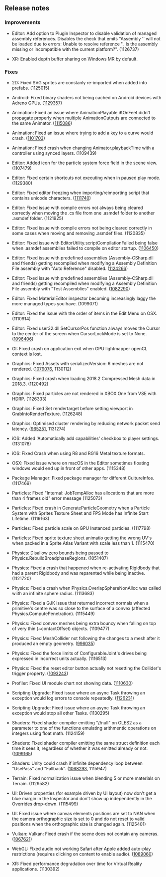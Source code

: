 ## Release notes

### Improvements

-   Editor: Add option to Plugin Inspector to disable validation of managed assembly references. Disables the check that emits \"Assembly \'\' will not be loaded due to errors: Unable to resolve reference \'\'. Is the assembly missing or incompatible with the current platform?\". (1126737)

-   XR: Enabled depth buffer sharing on Windows MR by default.

### Fixes

-   2D: Fixed SVG sprites are constanly re-imported when added into prefabs. (1125015)

-   Android: Fixed binary shaders not being cached on Android devices with Adreno GPUs. ([1129357](https://issuetracker.unity3d.com/issues/android-adreno-gles-binary-shaders-are-not-cached-on-adreno))

-   Animation: Fixed an issue where AnimationPlayable.iKOnFeet didn\'t propagate properly when multiple AnimationOutputs are connected to the same Animator. ([1115086](https://issuetracker.unity3d.com/issues/footik-not-properly-applied-when-using-animator-controller-plus-timeline))

-   Animation: Fixed an issue where trying to add a key to a curve would crash. ([1101703](https://issuetracker.unity3d.com/issues/tried-to-add-a-keypoint-on-an-animation-curve))

-   Animation: Fixed crash when changing Animator.playbackTime with a controller using synced layers. (1109439)

-   Editor: Added icon for the particle system force field in the scene view. (1107479)

-   Editor: Fixed certain shortcuts not executing when in paused play mode. (1129380)

-   Editor: Fixed editor freezing when importing/reimporting script that contains unicode characters. ([1111740](https://issuetracker.unity3d.com/issues/mac-editor-freezes-when-importing-slash-reimporting-script-that-contains-unicode-characters))

-   Editor: Fixed issue with compile errors not always being cleared correctly when moving the .cs file from one .asmdef folder to another .asmdef folder. (1121925)

-   Editor: Fixed issue with compile errors not being cleared correctly in some cases when moving and removing .asmdef files. (1120835)

-   Editor: Fixed issue with EditorUtility.scriptCompilationFailed being false when .asmdef assemblies failed to compile on editor startup. ([1106450](https://issuetracker.unity3d.com/issues/editorutility-dot-scriptcompilationfailed-not-flagging-package-compilation-errors-during-editor-startup))

-   Editor: Fixed issue with predefined assemblies (Assembly-CSharp.dll and friends) getting recompiled when modifying a Assembly Definition File assembly with \"Auto Reference\" disabled. ([1124266](https://issuetracker.unity3d.com/issues/scripting-asmdef-with-auto-referenced-set-to-false-will-still-cause-recompilation-of-unity-assemblies-assembly-csharp-etc))

-   Editor: Fixed issue with predefined assemblies (Assembly-CSharp.dll and friends) getting recompiled when modifying a Assembly Definition File assembly with \"Test Assemblies\" enabled. ([1082290](https://issuetracker.unity3d.com/issues/scripting-assembly-csharp-dot-dll-gets-built-when-it-does-not-need-to))

-   Editor: Fixed MaterialEditor inspector becoming increasingly laggy the more managed types you have. (1099071)

-   Editor: Fixed the issue with the order of items in the Edit Menu on OSX. (1110914)

-   Editor: Fixed user32.dll SetCursorPos function always moves the Cursor to the center of the screen when CursorLockMode is set to None. ([1096406](https://issuetracker.unity3d.com/issues/cursorlockmode-dot-none-doesnt-work-when-user32-dot-dll-is-effecting-cursor-in-the-script))

-   GI: Fixed crash on application exit when GPU lightmapper openCL context is lost.

-   Graphics: Fixed Assets with serializedVersion: 6 meshes are not rendered. ([1079076](https://issuetracker.unity3d.com/issues/assets-with-serializedversion-6-meshes-are-not-rendered), 1130112)

-   Graphics: Fixed crash when loading 2018.2 Compressed Mesh data in 2018.3. (1120492)

-   Graphics: Fixed particles are not rendered in XBOX One from VSE with HDRP. (1126333)

-   Graphics: Fixed Set rendertarget before setting viewport in GrabIntoRenderTexture. (1126248)

-   Graphics: Optimised cluster rendering by reducing network packet send latency. ([965251](https://issuetracker.unity3d.com/issues/cluster-rendering-performance-is-slower-on-newest-versions), 1131274)

-   iOS: Added \'Automatically add capabilities\' checkbox to player settings. (1131078)

-   iOS: Fixed Crash when using R8 and RG16 Metal texture formats.

-   OSX: Fixed issue where on macOS in the Editor sometimes floating windows would end up in front of other apps. (1115348)

-   Package Manager: Fixed package manager for different CultureInfos. (1117469)

-   Particles: Fixed \"Internal: JobTempAlloc has allocations that are more than 4 frames old\" error message (1125073)

-   Particles: Fixed crash in GenerateParticleGeometry when a Particle System with Sprites Texture Sheet and FPS Mode has Infinite Start Lifetime. (1119163)

-   Particles: Fixed particle scale on GPU Instanced particles. (1117798)

-   Particles: Fixed sprite texture sheet animatio getting the wrong UV\'s when packed in a Sprite Atlas Variant with scale less than 1. (1115470)

-   Physics: Disallow zero bounds being passed to Physics.RebuildBroadphaseRegions. (1051407)

-   Physics: Fixed a crash that happened when re-activating Rigidbody that had a parent Rigidbody and was reparented while being inactive. (1121720)

-   Physics: Fixed a crash when Physics.OverlapSphereNonAlloc was called wiith an infinite sphere radius. (1113683)

-   Physics: Fixed a GJK issue that returned incorrect normals when a primitive\'s centre was so close to the surface of a convex (affected Physics.ComputePenetration). (1115449)

-   Physics: Fixed convex meshes being extra bouncy when falling on top of very thin (\~contactOffset) objects. (1109477)

-   Physics: Fixed MeshCollider not following the changes to a mesh after it produced an empty geometry. ([996035](https://issuetracker.unity3d.com/issues/mesh-collider-gets-corrupted-if-no-triangles-are-specified))

-   Physics: Fixed the force limits of ConfigurableJoint\'s drives being expressed in incorrect units actually. (1116513)

-   Physics: Fixed the reset editor button actually not resetting the Collider\'s trigger property. ([1093243](https://issuetracker.unity3d.com/issues/collider-is-trigger-value-on-box-collider-does-not-reset-when-resseting-the-component))

-   Profiler: Fixed UI module chart not showing data. ([1110630](https://issuetracker.unity3d.com/issues/profiling-ui-timeline-window-does-not-show-data-when-build-created-with-autoconnect-profiler))

-   Scripting Upgrade: Fixed issue where an async Task throwing an exception would log errors to console repeatedly. ([1126231](https://issuetracker.unity3d.com/issues/throwing-exception-in-async-method-in-start-spams-console-does-not-stop-after-leaving-the-playmode))

-   Scripting Upgrade: Fixed issue where an async Task throwing an exception would stop all other Tasks. (1130295)

-   Shaders: Fixed shader compiler emitting \"//null\" on GLES2 as a parameter to one of the functions emulating arithmentic operations on integers using float math. (1124159)

-   Shaders: Fixed shader compiler emitting the same struct definition each time it sees it, regardless of whether it was emitted already or not. ([1099165](https://issuetracker.unity3d.com/issues/opengles3-shader-compile-errors-and-duplicate-struct-defines))

-   Shaders: Unity could crash if infinite dependency loop between \"UsePass\" and \"Fallback\". ([1068293](https://issuetracker.unity3d.com/issues/unity-crashes-on-resolveusepasses-when-using-named-passes-from-other-shaders), 1115947)

-   Terrain: Fixed normalization issue when blending 5 or more materials on Terrain. (1129582)

-   UI: Driven properties (for example driven by UI layout) now don\'t get a blue margin in the Inspector and don\'t show up independently in the Overrides drop-down. (1115499)

-   UI: Fixed issue where canvas elements positions are set to NAN when the camera orthographic size is set to 0 and do not reset to valid positions when the orthographic size is changed again. (1125401)

-   Vulkan: Vulkan: Fixed crash if the scene does not contain any cameras. ([1067621](https://issuetracker.unity3d.com/issues/vulkan-opengl-project-without-camera-crashes-when-building-a-non-development-build))

-   WebGL: FIxed audio not working Safari after Apple added auto-play restrictions (requires clicking on content to enable audio). ([1089060](https://issuetracker.unity3d.com/issues/sounds-do-not-play-in-webgl-builds-when-launched-in-safari-12))

-   XR: Fixed performance degradation over time for Virtual Reality applications. (1130392)
